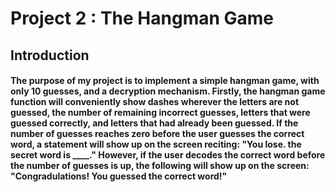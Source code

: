 # Project 2 : The Hangman Game

## Introduction

#### The purpose of my project is to implement a simple hangman game, with only 10 guesses, and a decryption mechanism. Firstly, the hangman game function will conveniently show dashes wherever the letters are not guessed, the number of remaining incorrect guesses, letters that were guessed correctly, and letters that had already been guessed. If the number of guesses reaches zero before the user guesses the correct word, a statement will show up on the screen reciting: "You lose. the secret word is ____." However, if the user decodes the correct word before the number of guesses is up, the following will show up on the screen: "Congradulations! You guessed the correct word!"
